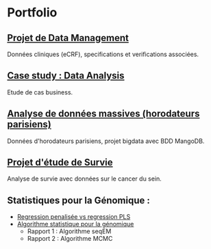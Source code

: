 # Portfolio


## [Projet de Data Management](https://github.com/bnaila/portfolio/tree/main/Projet%20de%20data%20management)
Données cliniques (eCRF), specifications et verifications associées.

## [Case study : Data Analysis](https://github.com/bnaila/portfolio/tree/main/Case%20study%20:%20Data%20Analysis)
Etude de cas business.

## [Analyse de données massives (horodateurs parisiens)](https://github.com/bnaila/portfolio/tree/main/Analyse%20de%20donn%C3%A9es%20massives%20:%20horodateurs)
Données d'horodateurs parisiens, projet bigdata avec BDD MangoDB.

## [Projet d'étude de Survie](https://github.com/bnaila/portfolio/tree/main/Projet%20d'%C3%A9tude%20de%20Survie)
Analyse de survie avec données sur le cancer du sein.

## Statistiques pour la Génomique :
- [Regression penalisée vs regression PLS](https://github.com/bnaila/portfolio/tree/main/Projet%20statistique%20pour%20la%20g%C3%A9nomique)
- [Algorithme statistique pour la génomique](https://github.com/bnaila/portfolio/tree/main/Rapports%20Algo%20stats%20(g%C3%A9nomique))
  - Rapport 1 : Algorithme seqEM
  - Rapport 2 : Algorithme MCMC
